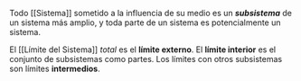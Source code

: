 Todo [[Sistema]] sometido a la influencia de su medio es un ***subsistema*** de un sistema más amplio, y toda parte de un sistema es potencialmente un sistema.

El [[Límite del Sistema]] *total* es el **límite externo**. El **límite interior** es el conjunto de subsistemas como partes. Los límites con otros subsistemas son límites **intermedios**.